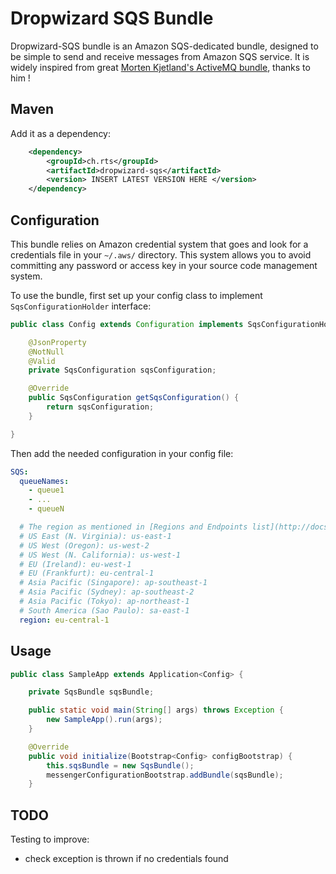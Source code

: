 Dropwizard SQS Bundle
==================================

Dropwizard-SQS bundle is an Amazon SQS-dedicated bundle, designed to be simple to send and receive messages from Amazon SQS service.
It is widely inspired from great [Morten Kjetland's ActiveMQ bundle](https://github.com/mbknor/dropwizard-activemq-bundle), thanks to him !

Maven
----------------

Add it as a dependency:

```xml
    <dependency>
        <groupId>ch.rts</groupId>
        <artifactId>dropwizard-sqs</artifactId>
        <version> INSERT LATEST VERSION HERE </version>
    </dependency>
```

Configuration
------------
This bundle relies on Amazon credential system that goes and look for a credentials file in your `~/.aws/` directory. This system
allows you to avoid committing any password or access key in your source code management system.


To use the bundle, first set up your config class to implement `SqsConfigurationHolder` interface:
```java
public class Config extends Configuration implements SqsConfigurationHolder {

    @JsonProperty
    @NotNull
    @Valid
    private SqsConfiguration sqsConfiguration;

    @Override
    public SqsConfiguration getSqsConfiguration() {
        return sqsConfiguration;
    }

}
```

Then add the needed configuration in your config file:
```yml
SQS:
  queueNames:
    - queue1
    - ...
    - queueN

  # The region as mentioned in [Regions and Endpoints list](http://docs.aws.amazon.com/general/latest/gr/rande.html#sqs_region)
  # US East (N. Virginia): us-east-1
  # US West (Oregon): us-west-2
  # US West (N. California): us-west-1
  # EU (Ireland): eu-west-1
  # EU (Frankfurt): eu-central-1
  # Asia Pacific (Singapore): ap-southeast-1
  # Asia Pacific (Sydney): ap-southeast-2
  # Asia Pacific (Tokyo): ap-northeast-1
  # South America (Sao Paulo): sa-east-1
  region: eu-central-1
```

Usage
------------

```java
public class SampleApp extends Application<Config> {

    private SqsBundle sqsBundle;

    public static void main(String[] args) throws Exception {
        new SampleApp().run(args);
    }

    @Override
    public void initialize(Bootstrap<Config> configBootstrap) {
        this.sqsBundle = new SqsBundle();
        messengerConfigurationBootstrap.addBundle(sqsBundle);
    }
```

TODO
------------
Testing to improve:
- check exception is thrown if no credentials found
